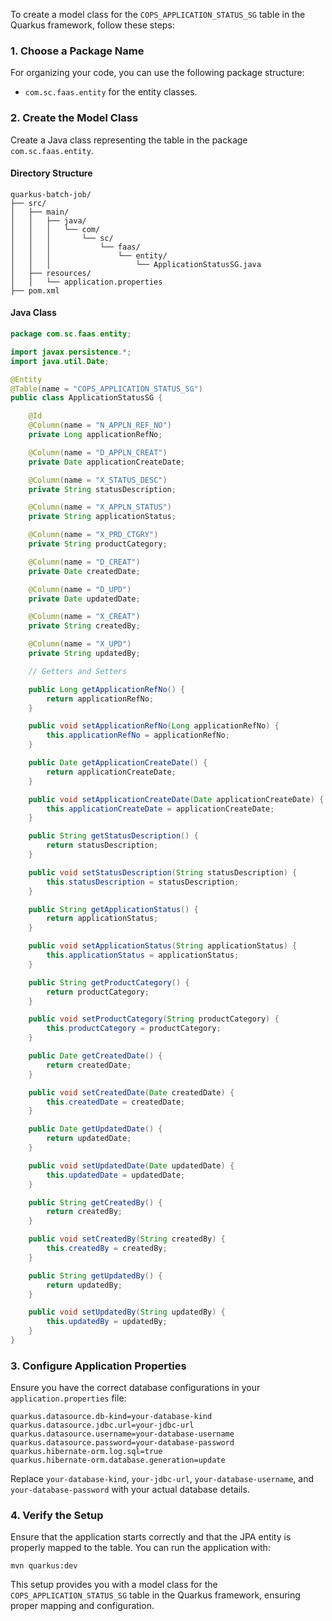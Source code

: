 To create a model class for the `COPS_APPLICATION_STATUS_SG` table in the Quarkus framework, follow these steps:

### 1. Choose a Package Name

For organizing your code, you can use the following package structure:

- `com.sc.faas.entity` for the entity classes.

### 2. Create the Model Class

Create a Java class representing the table in the package `com.sc.faas.entity`.

#### Directory Structure

```
quarkus-batch-job/
├── src/
│   ├── main/
│   │   ├── java/
│   │   │   └── com/
│   │   │       └── sc/
│   │   │           └── faas/
│   │   │               └── entity/
│   │   │                   └── ApplicationStatusSG.java
│   ├── resources/
│   │   └── application.properties
├── pom.xml
```

#### Java Class

```java
package com.sc.faas.entity;

import javax.persistence.*;
import java.util.Date;

@Entity
@Table(name = "COPS_APPLICATION_STATUS_SG")
public class ApplicationStatusSG {

    @Id
    @Column(name = "N_APPLN_REF_NO")
    private Long applicationRefNo;

    @Column(name = "D_APPLN_CREAT")
    private Date applicationCreateDate;

    @Column(name = "X_STATUS_DESC")
    private String statusDescription;

    @Column(name = "X_APPLN_STATUS")
    private String applicationStatus;

    @Column(name = "X_PRD_CTGRY")
    private String productCategory;

    @Column(name = "D_CREAT")
    private Date createdDate;

    @Column(name = "D_UPD")
    private Date updatedDate;

    @Column(name = "X_CREAT")
    private String createdBy;

    @Column(name = "X_UPD")
    private String updatedBy;

    // Getters and Setters

    public Long getApplicationRefNo() {
        return applicationRefNo;
    }

    public void setApplicationRefNo(Long applicationRefNo) {
        this.applicationRefNo = applicationRefNo;
    }

    public Date getApplicationCreateDate() {
        return applicationCreateDate;
    }

    public void setApplicationCreateDate(Date applicationCreateDate) {
        this.applicationCreateDate = applicationCreateDate;
    }

    public String getStatusDescription() {
        return statusDescription;
    }

    public void setStatusDescription(String statusDescription) {
        this.statusDescription = statusDescription;
    }

    public String getApplicationStatus() {
        return applicationStatus;
    }

    public void setApplicationStatus(String applicationStatus) {
        this.applicationStatus = applicationStatus;
    }

    public String getProductCategory() {
        return productCategory;
    }

    public void setProductCategory(String productCategory) {
        this.productCategory = productCategory;
    }

    public Date getCreatedDate() {
        return createdDate;
    }

    public void setCreatedDate(Date createdDate) {
        this.createdDate = createdDate;
    }

    public Date getUpdatedDate() {
        return updatedDate;
    }

    public void setUpdatedDate(Date updatedDate) {
        this.updatedDate = updatedDate;
    }

    public String getCreatedBy() {
        return createdBy;
    }

    public void setCreatedBy(String createdBy) {
        this.createdBy = createdBy;
    }

    public String getUpdatedBy() {
        return updatedBy;
    }

    public void setUpdatedBy(String updatedBy) {
        this.updatedBy = updatedBy;
    }
}
```

### 3. Configure Application Properties

Ensure you have the correct database configurations in your `application.properties` file:

```properties
quarkus.datasource.db-kind=your-database-kind
quarkus.datasource.jdbc.url=your-jdbc-url
quarkus.datasource.username=your-database-username
quarkus.datasource.password=your-database-password
quarkus.hibernate-orm.log.sql=true
quarkus.hibernate-orm.database.generation=update
```

Replace `your-database-kind`, `your-jdbc-url`, `your-database-username`, and `your-database-password` with your actual database details.

### 4. Verify the Setup

Ensure that the application starts correctly and that the JPA entity is properly mapped to the table. You can run the application with:

```shell
mvn quarkus:dev
```

This setup provides you with a model class for the `COPS_APPLICATION_STATUS_SG` table in the Quarkus framework, ensuring proper mapping and configuration.

